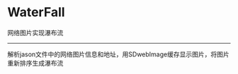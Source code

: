 WaterFall
=========

网络图片实现瀑布流

 ------------------
 解析jason文件中的网络图片信息和地址，用SDwebImage缓存显示图片，将图片重新排序生成瀑布流
  #####

